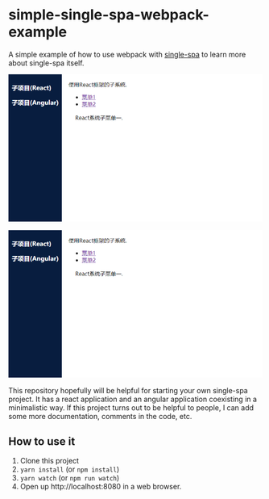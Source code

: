 # simple-single-spa-webpack-example
A simple example of how to use webpack with [single-spa](https://single-spa.js.org/) to learn more about single-spa itself.

![React](./doc/demo1.png "React")

![Angular](./doc/demo1.png "Angular")

This repository hopefully will be helpful for starting your own single-spa project. It has a react application and an angular application coexisting in a minimalistic way. If this project turns out to be helpful to people, I can add some more documentation, comments in the code, etc.

## How to use it
1. Clone this project
2. `yarn install` (or `npm install`)
3. `yarn watch` (or `npm run watch`)
4. Open up http://localhost:8080 in a web browser.
